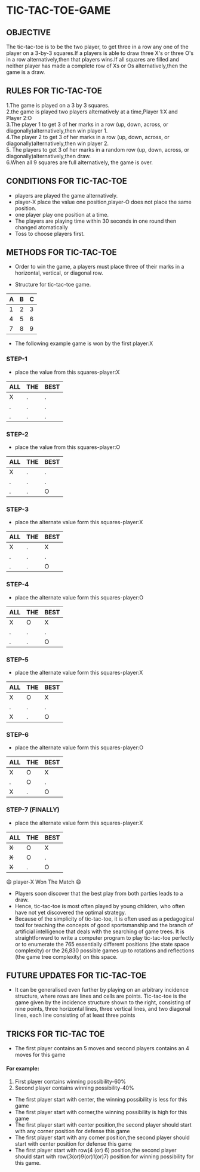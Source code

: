#  TIC-TAC-TOE-GAME  
## OBJECTIVE  
The tic-tac-toe is to be the two player, to get three in a row any one of the player on a 3-by-3 squares.If a players is able to draw three X's or three O's in a row alternatively,then that players wins.If all squares are filled and neither player has made a complete row of Xs or Os alternatively,then the game is a draw.  
## RULES FOR TIC-TAC-TOE 

1.The game is played on a 3 by 3 squares.   
2.the game is played two players alternatively at a time,Player 1:X and Player 2:O  
3.The  player 1 to get 3 of her marks in a row (up, down, across, or diagonally)alternatively,then win player 1.  
4.The  player 2 to get 3 of her marks in a row (up, down, across, or diagonally)alternatively,then win player 2.  
5. The  players to get 3 of her marks in a random row (up, down, across, or diagonally)alternatively,then draw.  
 6.When all 9 squares are full alternatively, the game is over.   

 ## CONDITIONS FOR TIC-TAC-TOE   
* players are played the game alternatively.  
* player-X place the value one position,player-O does not place the same position.  
* one player play one position at a time.  
* The players are playing time within 30 seconds in one round then changed atomatically  
* Toss to choose players first.

 ## METHODS FOR TIC-TAC-TOE  
*  Order to win the game, a players must place three of their marks in a horizontal, vertical, or diagonal row.  

* Structure for tic-tac-toe game.  

 A |  B |  C
---------|----------|---------
 1| 2| 3
 4 | 5 | 6
 7 | 8 | 9  

* The following example game is won by the first player:X   
### STEP-1  
* place the value from this squares-player:X  
  
 
ALL | THE | BEST
---------|----------|---------
 X | . | .
 . | . | .
 . | . | .


### STEP-2
  * place the value from this squares-player:O    

  ALL | THE | BEST
---------|----------|---------
 X | . | .
 . | . | .
 . | . | O
  
  
 ### STEP-3  
*  place the alternate value form this squares-player:X  

ALL | THE | BEST
---------|----------|---------
 X | . | X
 . | . | .
 . | . | O

  
  ### STEP-4
* place the alternate value form this squares-player:O  

ALL | THE | BEST
---------|----------|---------
 X | O | X
 . | . | .
 . | . | O
### STEP-5
*   place the alternate value form this squares-player:X    

ALL | THE | BEST
---------|----------|---------
 X | O | X
 . | . | .
 X | . | O
### STEP-6  
* place the alternate value form this squares-player:O    

ALL | THE | BEST
---------|----------|---------
 X | O | X
 . | O | .
 X | . | O
### STEP-7  (FINALLY)
* place the alternate value form this squares-player:X  

ALL | THE | BEST
---------|----------|---------
 ~~X~~ | O | X
 ~~X~~ | O | .
 ~~X~~ | . | O
  
  :smile: player-X Won The Match :smile:

* Players soon discover that the best play from both parties leads to a draw.  
 * Hence, tic-tac-toe is most often played by young children, who often have not yet discovered the optimal strategy.
* Because of the simplicity of tic-tac-toe, it is often used as a pedagogical tool for teaching the concepts of good sportsmanship and the branch of artificial intelligence that deals with the searching of game trees. It is straightforward to write a computer program to play tic-tac-toe perfectly or to enumerate the 765 essentially different positions (the state space complexity) or the 26,830 possible games up to rotations and reflections (the game tree complexity) on this space.   

 

## FUTURE UPDATES FOR TIC-TAC-TOE  
 
* It can be generalised even further by playing on an arbitrary incidence structure, where rows are lines and cells are points. Tic-tac-toe is the game given by the incidence structure shown to the right, consisting of nine points, three horizontal lines, three vertical lines, and two diagonal lines, each line consisting of at least three points  
## TRICKS FOR TIC-TAC TOE  
* The first player contains an 5 moves and second players contains an 4 moves for this game  
#### For example:  
1. First player contains winning possibility-60%  
2. Second player contains winning possibility-40%  
* The first player start with center, the winning possibility is less for this game 
 * The first player start with corner,the winning possibility is high  for this game
*  The first player start with center position,the second player should  start with any corner position for defense this game  
 * The first player start with any corner position,the second player should start with center position for defense this game  
 * The first player start with row(4 (or) 6) position,the second player should start with row(3(or)9(or)1(or)7) position for winning possibility for this game.

 